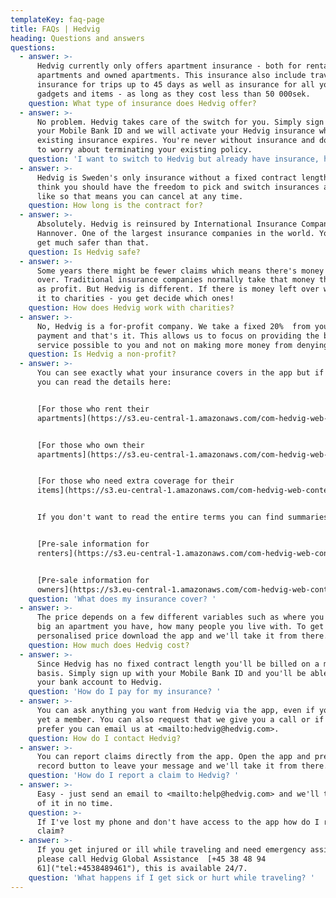 ```yaml
---
templateKey: faq-page
title: FAQs | Hedvig
heading: Questions and answers
questions:
  - answer: >-
      Hedvig currently only offers apartment insurance - both for rental
      apartments and owned apartments. This insurance also include travel
      insurance for trips up to 45 days as well as insurance for all your
      gadgets and items - as long as they cost less than 50 000sek.
    question: What type of insurance does Hedvig offer?
  - answer: >-
      No problem. Hedvig takes care of the switch for you. Simply sign up with
      your Mobile Bank ID and we will activate your Hedvig insurance when your
      existing insurance expires. You're never without insurance and don't have
      to worry about terminating your existing policy.
    question: 'I want to switch to Hedvig but already have insurance, how can I change? '
  - answer: >-
      Hedvig is Sweden's only insurance without a fixed contract length. We
      think you should have the freedom to pick and switch insurances as you
      like so that means you can cancel at any time.
    question: How long is the contract for?
  - answer: >-
      Absolutely. Hedvig is reinsured by International Insurance Company of
      Hannover. One of the largest insurance companies in the world. You can't
      get much safer than that.
    question: Is Hedvig safe?
  - answer: >-
      Some years there might be fewer claims which means there's money left
      over. Traditional insurance companies normally take that money themselves
      as profit. But Hedvig is different. If there is money left over we donate
      it to charities - you get decide which ones!
    question: How does Hedvig work with charities?
  - answer: >-
      No, Hedvig is a for-profit company. We take a fixed 20%  from your monthly
      payment and that's it. This allows us to focus on providing the best
      service possible to you and not on making more money from denying claims.
    question: Is Hedvig a non-profit?
  - answer: >-
      You can see exactly what your insurance covers in the app but if you want
      you can read the details here:


      [For those who rent their
      apartments](https://s3.eu-central-1.amazonaws.com/com-hedvig-web-content/F%C3%B6rs%C3%A4kringsvillkor+-+Hyresr%C3%A4tt+(Februari+2018).pdf)


      [For those who own their
      apartments](https://s3.eu-central-1.amazonaws.com/com-hedvig-web-content/F%C3%B6rs%C3%A4kringsvillkor+-+Bostadsr%C3%A4tt+(Februari+2018).pdf)


      [For those who need extra coverage for their
      items](https://s3.eu-central-1.amazonaws.com/com-hedvig-web-content/Hedvigs+fo%CC%88rsa%CC%88kringsvillkor+fo%CC%88r+extra+dyr+pryl.pdf)


      If you don't want to read the entire terms you can find summaries here:


      [Pre-sale information for
      renters](https://s3.eu-central-1.amazonaws.com/com-hedvig-web-content/F%C3%B6rk%C3%B6psinformation+-+Hyresr%C3%A4tt+(Februari+2018).pdf)


      [Pre-sale information for
      owners](https://s3.eu-central-1.amazonaws.com/com-hedvig-web-content/F%C3%B6rk%C3%B6psinformation+-+Bostadsr%C3%A4tt+(Februari+2018).pdf)
    question: 'What does my insurance cover? '
  - answer: >-
      The price depends on a few different variables such as where you live, how
      big an apartment you have, how many people you live with. To get your own
      personalised price download the app and we'll take it from there.
    question: How much does Hedvig cost?
  - answer: >-
      Since Hedvig has no fixed contract length you'll be billed on a monthly
      basis. Simply sign up with your Mobile Bank ID and you'll be able to link
      your bank account to Hedvig.
    question: 'How do I pay for my insurance? '
  - answer: >-
      You can ask anything you want from Hedvig via the app, even if you're not
      yet a member. You can also request that we give you a call or if you
      prefer you can email us at <mailto:hedvig@hedvig.com>.
    question: How do I contact Hedvig?
  - answer: >-
      You can report claims directly from the app. Open the app and press the
      record button to leave your message and we'll take it from there.
    question: 'How do I report a claim to Hedvig? '
  - answer: >-
      Easy - just send an email to <mailto:help@hedvig.com> and we'll take care
      of it in no time.
    question: >-
      If I've lost my phone and don't have access to the app how do I report a
      claim?
  - answer: >-
      If you get injured or ill while traveling and need emergency assistance
      please call Hedvig Global Assistance  [+45 38 48 94
      61]("tel:+4538489461"), this is available 24/7.
    question: 'What happens if I get sick or hurt while traveling? '
---
```


